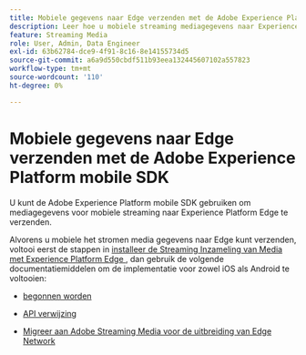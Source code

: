 ```yaml
---
title: Mobiele gegevens naar Edge verzenden met de Adobe Experience Platform mobile SDK
description: Leer hoe u mobiele streaming mediagegevens naar Experience Platform Edge verzendt.
feature: Streaming Media
role: User, Admin, Data Engineer
exl-id: 63b62784-dce9-4f91-8c16-8e14155734d5
source-git-commit: a6a9d550cbdf511b93eea132445607102a557823
workflow-type: tm+mt
source-wordcount: '110'
ht-degree: 0%

---
```


# Mobiele gegevens naar Edge verzenden met de Adobe Experience Platform mobile SDK

U kunt de Adobe Experience Platform mobile SDK gebruiken om mediagegevens voor mobiele streaming naar Experience Platform Edge te verzenden.

Alvorens u mobiele het stromen media gegevens naar Edge kunt verzenden, voltooi eerst de stappen in [ installeer de Streaming Inzameling van Media met Experience Platform Edge ](/help/implementation/edge/implementation-edge.md), dan gebruik de volgende documentatiemiddelen om de implementatie voor zowel iOS als Android te voltooien:

* [ begonnen worden ](https://developer.adobe.com/client-sdks/documentation/media-for-edge-network/)

* [ API verwijzing ](https://developer.adobe.com/client-sdks/documentation/media-for-edge-network/api-reference/)

* [ Migreer aan Adobe Streaming Media voor de uitbreiding van Edge Network ](https://developer.adobe.com/client-sdks/documentation/adobe-media-analytics/migration-guide/)

